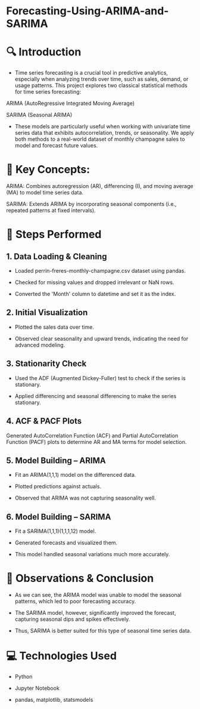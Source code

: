 # Forecasting-Using-ARIMA-and-SARIMA

# 🔍 Introduction

- Time series forecasting is a crucial tool in predictive analytics, especially when analyzing trends over time, such as sales, demand, or usage patterns. This project explores two classical statistical methods for time series forecasting:

ARIMA (AutoRegressive Integrated Moving Average)

SARIMA (Seasonal ARIMA)

- These models are particularly useful when working with univariate time series data that exhibits autocorrelation, trends, or seasonality. We apply both methods to a real-world dataset of monthly champagne sales to model and forecast future values.

# 🧠 Key Concepts:
ARIMA: Combines autoregression (AR), differencing (I), and moving average (MA) to model time series data.

SARIMA: Extends ARIMA by incorporating seasonal components (i.e., repeated patterns at fixed intervals).

# 🧪 Steps Performed

## 1. Data Loading & Cleaning
- Loaded perrin-freres-monthly-champagne.csv dataset using pandas.

- Checked for missing values and dropped irrelevant or NaN rows.

- Converted the 'Month' column to datetime and set it as the index.

## 2. Initial Visualization

- Plotted the sales data over time.

- Observed clear seasonality and upward trends, indicating the need for advanced modeling.

## 3. Stationarity Check

- Used the ADF (Augmented Dickey-Fuller) test to check if the series is stationary.

- Applied differencing and seasonal differencing to make the series stationary.

## 4. ACF & PACF Plots

Generated AutoCorrelation Function (ACF) and Partial AutoCorrelation Function (PACF) plots to determine AR and MA terms for model selection.

## 5. Model Building – ARIMA

- Fit an ARIMA(1,1,1) model on the differenced data.

- Plotted predictions against actuals.

- Observed that ARIMA was not capturing seasonality well.

## 6. Model Building – SARIMA

- Fit a SARIMA(1,1,1)(1,1,1,12) model.

- Generated forecasts and visualized them.

- This model handled seasonal variations much more accurately.

# 📌 Observations & Conclusion

- As we can see, the ARIMA model was unable to model the seasonal patterns, which led to poor forecasting accuracy.

- The SARIMA model, however, significantly improved the forecast, capturing seasonal dips and spikes effectively.

- Thus, SARIMA is better suited for this type of seasonal time series data.

# 💻 Technologies Used

- Python

- Jupyter Notebook

- pandas, matplotlib, statsmodels
